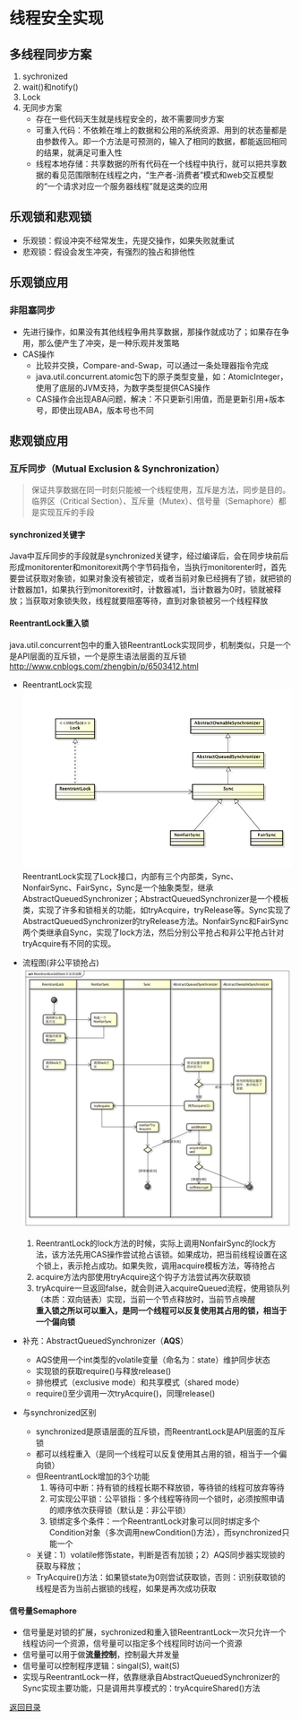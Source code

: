 # 线程安全实现

## 多线程同步方案
1. sychronized
2. wait()和notify()
3. Lock
4. 无同步方案
    * 存在一些代码天生就是线程安全的，故不需要同步方案
    * 可重入代码：不依赖在堆上的数据和公用的系统资源、用到的状态量都是由参数传入。即一个方法是可预测的，输入了相同的数据，都能返回相同的结果，就满足可重入性
    * 线程本地存储：共享数据的所有代码在一个线程中执行，就可以把共享数据的看见范围限制在线程之内，“生产者-消费者”模式和web交互模型的“一个请求对应一个服务器线程”就是这类的应用

## 乐观锁和悲观锁
* 乐观锁：假设冲突不经常发生，先提交操作，如果失败就重试
* 悲观锁：假设会发生冲突，有强烈的独占和排他性

## 乐观锁应用
### 非阻塞同步
* 先进行操作，如果没有其他线程争用共享数据，那操作就成功了；如果存在争用，那么便产生了冲突，是一种乐观并发策略
* CAS操作
    * 比较并交换，Compare-and-Swap，可以通过一条处理器指令完成
    * java.util.concurrent.atomic包下的原子类型变量，如：AtomicInteger，使用了底层的JVM支持，为数字类型提供CAS操作
    * CAS操作会出现ABA问题，解决：不只更新引用值，而是更新引用+版本号，即使出现ABA，版本号也不同

## 悲观锁应用
### 互斥同步（Mutual Exclusion & Synchronization）
> 保证共享数据在同一时刻只能被一个线程使用，互斥是方法，同步是目的。临界区（Critical Section）、互斥量（Mutex）、信号量（Semaphore）都是实现互斥的手段
#### synchronized关键字
Java中互斥同步的手段就是synchronized关键字，经过编译后，会在同步块前后形成monitorenter和monitorexit两个字节码指令，当执行monitorenter时，首先要尝试获取对象锁，如果对象没有被锁定，或者当前对象已经拥有了锁，就把锁的计数器加1，如果执行到monitorexit时，计数器减1，当计数器为0时，锁就被释放；当获取对象锁失败，线程就要阻塞等待，直到对象锁被另一个线程释放
#### ReentrantLock重入锁
java.util.concurrent包中的重入锁ReentrantLock实现同步，机制类似，只是一个是API层面的互斥锁，一个是原生语法层面的互斥锁
http://www.cnblogs.com/zhengbin/p/6503412.html
* ReentrantLock实现
    ![](./img/thread_safety_implement_1.png)
    ReentrantLock实现了Lock接口，内部有三个内部类，Sync、NonfairSync、FairSync，Sync是一个抽象类型，继承AbstractQueuedSynchronizer；AbstractQueuedSynchronizer是一个模板类，实现了许多和锁相关的功能，如tryAcquire，tryRelease等。Sync实现了AbstractQueuedSynchronizer的tryRelease方法。NonfairSync和FairSync两个类继承自Sync，实现了lock方法，然后分别公平抢占和非公平抢占针对tryAcquire有不同的实现。

* 流程图(非公平锁抢占)
    ![](./img/thread_safety_implement_2.png)
    1. ReentrantLock的lock方法的时候，实际上调用NonfairSync的lock方法，该方法先用CAS操作尝试抢占该锁。如果成功，把当前线程设置在这个锁上，表示抢占成功。如果失败，调用acquire模板方法，等待抢占
    2. acquire方法内部使用tryAcquire这个钩子方法尝试再次获取锁
    3. tryAcquire一旦返回false，就会则进入acquireQueued流程，使用锁队列（本质：双向链表）实现，当前一个节点释放时，当前节点唤醒  
    **重入锁之所以可以重入，是同一个线程可以反复使用其占用的锁，相当于一个偏向锁**

* 补充：AbstractQueuedSynchronizer（**AQS**）
    * AQS使用一个int类型的volatile变量（命名为：state）维护同步状态
    * 实现锁的获取require()与释放release()
    * 排他模式（exclusive mode）和共享模式（shared mode）
    * require()至少调用一次tryAcquire()，同理release()

* 与synchronized区别
    * synchronized是原语层面的互斥锁，而ReentrantLock是API层面的互斥锁
    * 都可以线程重入（是同一个线程可以反复使用其占用的锁，相当于一个偏向锁）
    * 但ReentrantLock增加的3个功能
        1. 等待可中断：持有锁的线程长期不释放锁，等待锁的线程可放弃等待
        2. 可实现公平锁：公平锁指：多个线程等待同一个锁时，必须按照申请的顺序依次获得锁（默认是：非公平锁）
        3. 锁绑定多个条件：一个ReentrantLock对象可以同时绑定多个Condition对象（多次调用newCondition()方法），而synchronized只能一个
    * 关键：1）volatile修饰state，判断是否有加锁；2）AQS同步器实现锁的获取与释放；
    * TryAcquire()方法：如果锁state为0则尝试获取锁，否则：识别获取锁的线程是否为当前占据锁的线程，如果是再次成功获取
   
#### 信号量Semaphore
* 信号量是对锁的扩展，sychronized和重入锁ReentrantLock一次只允许一个线程访问一个资源，信号量可以指定多个线程同时访问一个资源
* 信号量可以用于做**流量控制**，控制最大并发量
* 信号量可以控制程序逻辑：singal(S), wait(S)
* 实现与ReentrantLock一样，依靠继承自AbstractQueuedSynchronizer的Sync实现主要功能，只是调用共享模式的：tryAcquireShared()方法

[返回目录](../CONTENTS.md)